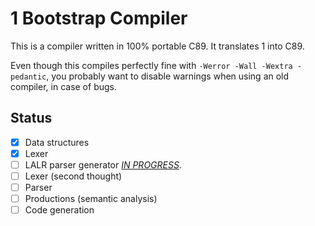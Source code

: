 # 1 Bootstrap Compiler

This is a compiler written in 100% portable C89. It translates 1 into C89.

Even though this compiles perfectly fine with `-Werror -Wall -Wextra -pedantic`,
you probably want to disable warnings when using an old compiler, in case of bugs.

## Status
- [x] Data structures
- [x] Lexer
- [ ] LALR parser generator [*IN PROGRESS*](src/parser/easy/README.md).
- [ ] Lexer (second thought)
- [ ] Parser
- [ ] Productions (semantic analysis)
- [ ] Code generation
